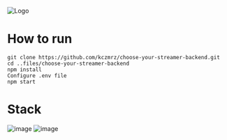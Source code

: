 ![Logo](https://github.com/kczmrz/choose-your-streamer-backend/assets/96081508/d0a3a243-ce16-4369-8539-095379974b5f)


# How to run
` git clone https://github.com/kczmrz/choose-your-streamer-backend.git `<br/>
`cd ..files/choose-your-streamer-backend`<br/>
`npm install `<br/>
`Configure .env file ` <br/>
`npm start`<br/>




# Stack
![image](https://img.shields.io/badge/Express.js-000000?style=for-the-badge&logo=express&logoColor=white)
![image](https://img.shields.io/badge/MongoDB-4EA94B?style=for-the-badge&logo=mongodb&logoColor=white)
